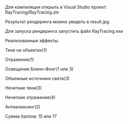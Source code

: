 Для компиляции открыть в Visual Studio проект: RayTracing/RayTracing.sln

Результат рендеринга можно увидеть в result.jpg

Для запуска рендеринга запустить файл RayTracing.exe

Реализованные эффекты:

Тени на объектах(1)

Отражение(1)

Освещение Блинн-Фонг(1 или 3)

Объемные источники света(3)

Нечеткие тени(3)

Нечеткие отражения(4)

Антиалиасинг(2)

Сумма баллов:
15 или 17

